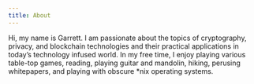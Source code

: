 ```yaml
---
title: About
---
```


Hi, my name is Garrett. I am passionate about the topics of cryptography, privacy, and blockchain technologies and their practical applications in today’s technology infused world. In my free time, I enjoy playing various table-top games, reading, playing guitar and mandolin, hiking, perusing whitepapers, and playing with obscure *nix operating systems.
